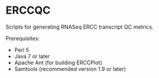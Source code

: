 # ERCCQC

Scripts for generating RNASeq ERCC transcript QC metrics.

Prerequisites:
- Perl 5
- Java 7 or later
- Apache Ant (for building ERCCPlot)
- Samtools (recommended version 1.9 or later)
